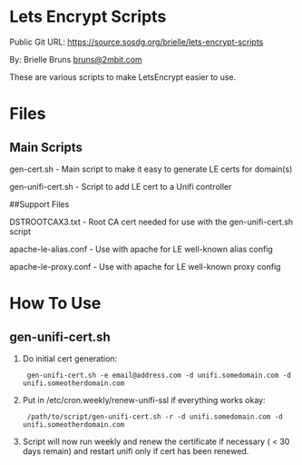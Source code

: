 # Lets Encrypt Scripts

Public Git URL: https://source.sosdg.org/brielle/lets-encrypt-scripts

By: Brielle Bruns <bruns@2mbit.com>

These are various scripts to make LetsEncrypt easier to use.

# Files
## Main Scripts

gen-cert.sh  - Main script to make it easy to generate LE certs for domain(s)

gen-unifi-cert.sh - Script to add LE cert to a Unifi controller

##Support Files

DSTROOTCAX3.txt - Root CA cert needed for use with the gen-unifi-cert.sh script

apache-le-alias.conf - Use with apache for LE well-known alias config

apache-le-proxy.conf - Use with apache for LE well-known proxy config

# How To Use

## gen-unifi-cert.sh

1. Do initial cert generation:
	
		gen-unifi-cert.sh -e email@address.com -d unifi.somedomain.com -d unifi.someotherdomain.com
		
2. Put in /etc/cron.weekly/renew-unifi-ssl if everything works okay:
	
		/path/to/script/gen-unifi-cert.sh -r -d unifi.somedomain.com -d unifi.someotherdomain.com
		
3. Script will now run weekly and renew the certificate if necessary ( < 30 days remain) and restart unifi only if cert has been renewed.